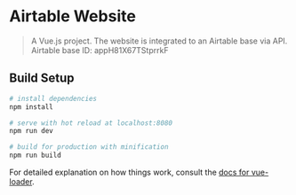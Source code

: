 # Airtable Website

> A Vue.js project.
> The website is integrated to an Airtable base via API. Airtable base ID: appH81X67TStprrkF

## Build Setup

``` bash
# install dependencies
npm install

# serve with hot reload at localhost:8080
npm run dev

# build for production with minification
npm run build
```

For detailed explanation on how things work, consult the [docs for vue-loader](http://vuejs.github.io/vue-loader).
